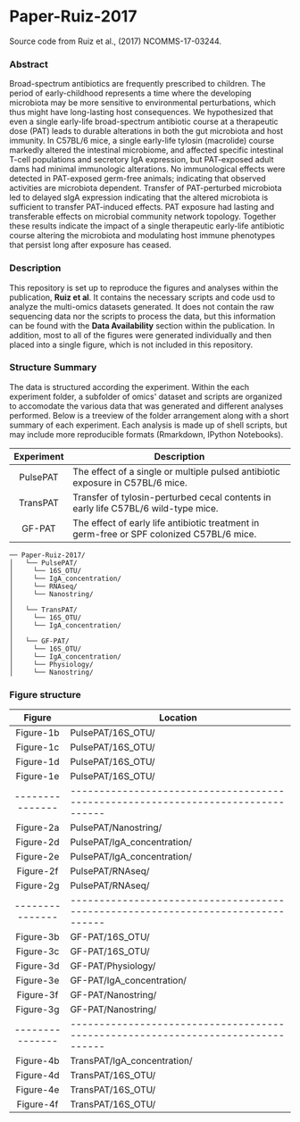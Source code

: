 # Paper-Ruiz-2017  
Source code from Ruiz et al., (2017) NCOMMS-17-03244.

### Abstract
Broad-spectrum antibiotics are frequently prescribed to children. The period of early-childhood represents a time where the developing microbiota may be more sensitive to environmental perturbations, which thus might have long-lasting host consequences. We hypothesized that even a single early-life broad-spectrum antibiotic course at a therapeutic dose (PAT) leads to durable alterations in both the gut microbiota and host immunity. In C57BL/6 mice, a single early-life tylosin (macrolide) course markedly altered the intestinal microbiome, and affected specific intestinal T-cell populations and secretory IgA expression, but PAT-exposed adult dams had minimal immunologic alterations. No immunological effects were detected in PAT-exposed germ-free animals; indicating that observed activities are microbiota dependent. Transfer of PAT-perturbed microbiota led to delayed sIgA expression indicating that the altered microbiota is sufficient to transfer PAT-induced effects. PAT exposure had lasting and transferable effects on microbial community network topology. Together these results indicate the impact of a single therapeutic early-life antibiotic course altering the microbiota and modulating host immune phenotypes that persist long after exposure has ceased.


### Description
This repository is set up to reproduce the figures and analyses within the publication, **Ruiz et al**. It contains the necessary scripts and code usd to analyze the multi-omics datasets generated. It does not contain the raw sequencing data nor the scripts to process the data, but this information can be found with the **Data Availability** section within the publication. In addition, most to all of the figures were generated individually and then placed into a single figure, which is not included in this repository.

### Structure Summary
The data is structured according the experiment. Within the each experiment folder, a subfolder of omics' dataset and scripts are organized to accomodate the various data that was generated and different analyses performed. Below is a treeview of the folder arrangement along with a short summary of each experiment. Each analysis is made up of shell scripts, but may include more reproducible formats (Rmarkdown, IPython Notebooks).

| Experiment 	| Description                                                                    	|
|:----------:	|--------------------------------------------------------------------------------	|
| PulsePAT   	| The effect of a single or multiple pulsed antibiotic exposure in C57BL/6 mice.      	|
| TransPAT   	| Transfer of tylosin-perturbed cecal contents in early life C57BL/6 wild-type mice. |
| GF-PAT     	| The effect of early life antibiotic treatment in germ-free or SPF colonized C57BL/6 mice. 	|

```
── Paper-Ruiz-2017/
│   └── PulsePAT/
│     └── 16S_OTU/
│     └── IgA_concentration/
│     └── RNAseq/
│     └── Nanostring/
│
│   └── TransPAT/
│     └── 16S_OTU/
│     └── IgA_concentration/
│
│   └── GF-PAT/
│     └── 16S_OTU/
│     └── IgA_concentration/
│     └── Physiology/
│     └── Nanostring/
```


### Figure structure
| Figure 	        | Location                                                                    	  |
|:--------------:	|---------------------------------------------------------------------------------|
| Figure-1b   	  | PulsePAT/16S_OTU/   |
| Figure-1c     	| PulsePAT/16S_OTU/ 	|
| Figure-1d     	| PulsePAT/16S_OTU/ 	|
| Figure-1e     	| PulsePAT/16S_OTU/ 	|
|---------------	|--------------------------------------------------------------------------------	|
| Figure-2a     	| PulsePAT/Nanostring/ 	|
| Figure-2d     	| PulsePAT/IgA_concentration/ 	|
| Figure-2e     	| PulsePAT/IgA_concentration/ 	|
| Figure-2f     	| PulsePAT/RNAseq/ 	|
| Figure-2g     	| PulsePAT/RNAseq/  	|
|---------------	|--------------------------------------------------------------------------------	|
| Figure-3b     	| GF-PAT/16S_OTU/ 	|
| Figure-3c     	| GF-PAT/16S_OTU/ 	|
| Figure-3d     	| GF-PAT/Physiology/ 	|
| Figure-3e     	| GF-PAT/IgA_concentration/  	|
| Figure-3f     	| GF-PAT/Nanostring/ 	|
| Figure-3g     	| GF-PAT/Nanostring/ 	|
|---------------	|--------------------------------------------------------------------------------	|
| Figure-4b     	| TransPAT/IgA_concentration/	|
| Figure-4d     	| TransPAT/16S_OTU/	|
| Figure-4e     	| TransPAT/16S_OTU/	|
| Figure-4f     	| TransPAT/16S_OTU/ |
